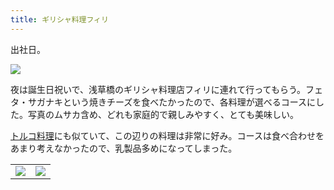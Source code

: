 ```yaml
---
title: ギリシャ料理フィリ
---
```


出社日。

![](https://photos.apkas.net/medium/202412/20241210-095542.webp)

夜は誕生日祝いで、浅草橋のギリシャ料理店フィリに連れて行ってもらう。フェタ・サガナキという焼きチーズを食べたかったので、各料理が選べるコースにした。写真のムサカ含め、どれも家庭的で親しみやすく、とても美味しい。

[トルコ料理](/articles/20230114)にも似ていて、この辺りの料理は非常に好み。コースは食べ合わせをあまり考えなかったので、乳製品多めになってしまった。

<table>
  <tr>
    <td><img src="https://photos.apkas.net/medium/202412/20241210-191851.webp" /></td>
    <td><img src="https://photos.apkas.net/medium/202412/20241210-203754.webp" /></td>
  </tr>
</table>
